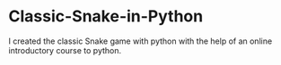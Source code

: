 # Classic-Snake-in-Python
I created the classic Snake game with python with the help of an online introductory course to python. 
